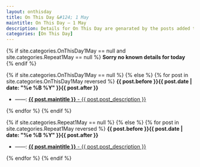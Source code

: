```yaml
---
layout: onthisday
title: On This Day &#124; 1 May
maintitle: On This Day — 1 May
description: Details for On This Day are genarated by the posts added to the website so the content is subject to changes/updates over time.
categories: [On This Day]
---
```


{% if site.categories.OnThisDay1May == null and site.categories.Repeat1May == null %}
<strong>Sorry no known details for today</strong>
{% endif %}

{% if site.categories.OnThisDay1May == null %}
{% else %}
{% for post in site.categories.OnThisDay1May reversed %}
<strong>{{ post.before }}{{ post.date | date: "%e %B %Y" }}{{ post.after }}</strong>
<ul>
<li> ——: <a class="{{ post.class }}" href="{{ post.url }}"><strong>{{ post.maintitle }}</strong> - {{ post.post_description }}</a></li>
</ul>
{% endfor %}
{% endif %}

{% if site.categories.Repeat1May == null %}
{% else %}
{% for post in site.categories.Repeat1May reversed %}
<strong>{{ post.before }}{{ post.date | date: "%e %B %Y" }}{{ post.after }}</strong>
<ul>
<li> ——: <a class="{{ post.class }}" href="{{ post.url }}"><strong>{{ post.maintitle }}</strong> - {{ post.post_description }}</a></li>
</ul>
{% endfor %}
{% endif %}

